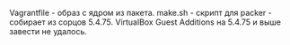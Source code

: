 Vagrantfile  -  образ с ядром из пакета. 
make.sh - скрипт для packer - собирает из сорцов 5.4.75. 
VirtualBox Guest Additions на 5.4.75 и выше завести не удалось. 